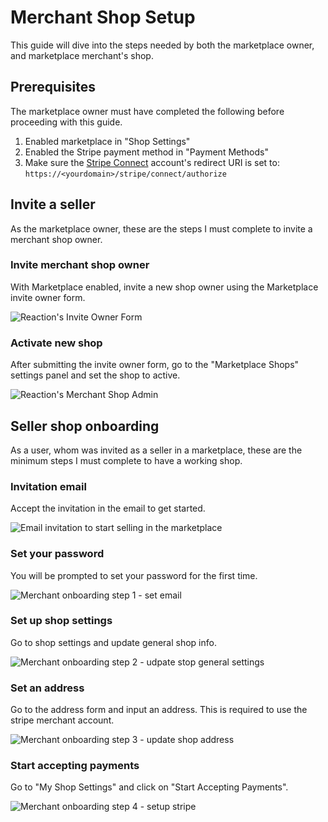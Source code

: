 # Merchant Shop Setup

This guide will dive into the steps needed by both the marketplace owner, and marketplace merchant's shop.

## Prerequisites

The marketplace owner must have completed the following before proceeding with this guide.

1. Enabled marketplace in "Shop Settings"
2. Enabled the Stripe payment method in "Payment Methods"
3. Make sure the [Stripe Connect](https://dashboard.stripe.com/applications/overview) account's redirect URI is set to:  `https://<yourdomain>/stripe/connect/authorize`

## Invite a seller

As the marketplace owner, these are the steps I must complete to invite a merchant shop owner.

### Invite merchant shop owner

With Marketplace enabled, invite a new shop owner using the Marketplace invite owner form.

![](/assets/admin-merchant-invite.png "Reaction's Invite Owner Form")

### Activate new shop

After submitting the invite owner form, go to the "Marketplace Shops" settings panel and set the shop to active.

![](/assets/admin-merchant-enable.png "Reaction's Merchant Shop Admin")

## Seller shop onboarding

As a user, whom was invited as a seller in a marketplace, these are the minimum steps I must complete to have a working shop.

### Invitation email

Accept the invitation in the email to get started.

![](/assets/admin-merchant-email.png "Email invitation to start selling in the marketplace")

### Set your password

You will be prompted to set your password for the first time.

![](/assets/admin-merchant-onboarding-1.png "Merchant onboarding step 1 - set email")

### Set up shop settings

Go to shop settings and update general shop info.

![](/assets/admin-merchant-onboarding-2.png "Merchant onboarding step 2 - udpate stop general settings")

### Set an address

Go to the address form and input an address. This is required to use the stripe merchant account.

![](/assets/admin-merchant-onboarding-3.png "Merchant onboarding step 3 - update shop address")

### Start accepting payments

Go to "My Shop Settings" and click on "Start Accepting Payments".

![](/assets/admin-merchant-onboarding-4.png "Merchant onboarding step 4 - setup stripe")
